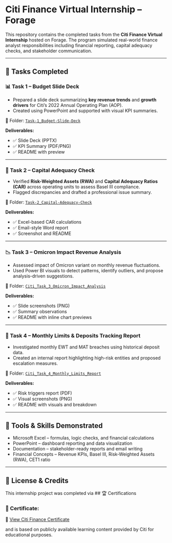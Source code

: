 # Citi Finance Virtual Internship – Forage

This repository contains the completed tasks from the **Citi Finance Virtual Internship** hosted on Forage. The program simulated real-world finance analyst responsibilities including financial reporting, capital adequacy checks, and stakeholder communication.

---

## 📂 Tasks Completed

### 📊 Task 1 – Budget Slide Deck
- Prepared a slide deck summarizing **key revenue trends** and **growth drivers** for Citi’s 2022 Annual Operating Plan (AOP).
- Created using PowerPoint and supported with visual KPI summaries.

📁 Folder: [`Task-1_Budget-Slide-Deck`](./Task-1_Budget-Slide-Deck)

**Deliverables:**
- ✅ Slide Deck (PPTX)
- ✅ KPI Summary (PDF/PNG)
- ✅ README with preview

---

### 🏦 Task 2 – Capital Adequacy Check
- Verified **Risk-Weighted Assets (RWA)** and **Capital Adequacy Ratios (CAR)** across operating units to assess Basel III compliance.
- Flagged discrepancies and drafted a professional issue summary.

📁 Folder: [`Task-2_Capital-Adequacy-Check`](./Task-2_Capital-Adequacy-Check)

**Deliverables:**
- ✅ Excel-based CAR calculations
- ✅ Email-style Word report
- ✅ Screenshot and README

---
### 📉 Task 3 – Omicron Impact Revenue Analysis
- Assessed impact of Omicron variant on monthly revenue fluctuations.
- Used Power BI visuals to detect patterns, identify outliers, and propose analysis-driven suggestions.

📁 Folder: [`Citi_Task_3_Omicron_Impact_Analysis`](./Citi_Task_3_Omicron_Impact_Analysis)

**Deliverables:**
- ✅ Slide screenshots (PNG)
- ✅ Summary observations
- ✅ README with inline chart previews

---

### 📌 Task 4 – Monthly Limits & Deposits Tracking Report
- Investigated monthly EWT and MAT breaches using historical deposit data.
- Created an internal report highlighting high-risk entities and proposed escalation measures.

📁 Folder: [`Citi_Task_4_Monthly_Limits_Report`](./Citi_Task_4_Monthly_Limits_Report)

**Deliverables:**
- ✅ Risk triggers report (PDF)
- ✅ Visual screenshots (PNG)
- ✅ README with visuals and breakdown

---
## 🔧 Tools & Skills Demonstrated
- Microsoft Excel – formulas, logic checks, and financial calculations  
- PowerPoint – dashboard reporting and data visualization  
- Documentation – stakeholder-ready reports and email writing  
- Financial Concepts – Revenue KPIs, Basel III, Risk-Weighted Assets (RWA), CET1 ratio

---

## 🧾 License & Credits
This internship project was completed via ## 🏆 Certifications

### 🏅 Certificate:

📄 [View Citi Finance Certificate](./Certifications/Citi_Finance_Certificate.png)


 and is based on publicly available learning content provided by Citi for educational purposes.

